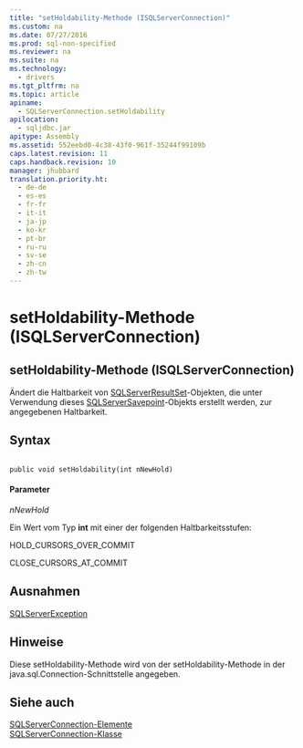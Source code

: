 ```yaml
---
title: "setHoldability-Methode (ISQLServerConnection)"
ms.custom: na
ms.date: 07/27/2016
ms.prod: sql-non-specified
ms.reviewer: na
ms.suite: na
ms.technology: 
  - drivers
ms.tgt_pltfrm: na
ms.topic: article
apiname: 
  - SQLServerConnection.setHoldability
apilocation: 
  - sqljdbc.jar
apitype: Assembly
ms.assetid: 552eebd0-4c38-43f0-961f-35244f99109b
caps.latest.revision: 11
caps.handback.revision: 10
manager: jhubbard
translation.priority.ht: 
  - de-de
  - es-es
  - fr-fr
  - it-it
  - ja-jp
  - ko-kr
  - pt-br
  - ru-ru
  - sv-se
  - zh-cn
  - zh-tw
---
```

# setHoldability-Methode (ISQLServerConnection)
    
## setHoldability\-Methode \(ISQLServerConnection\)  
 Ändert die Haltbarkeit von [SQLServerResultSet](../content/SQLServerResultSet-Class.md)\-Objekten, die unter Verwendung dieses [SQLServerSavepoint](../content/SQLServerSavepoint-Class.md)\-Objekts erstellt werden, zur angegebenen Haltbarkeit.  
  
## Syntax  
  
```  
  
public void setHoldability(int nNewHold)  
```  
  
#### Parameter  
 *nNewHold*  
  
 Ein Wert vom Typ **int** mit einer der folgenden Haltbarkeitsstufen:  
  
 HOLD\_CURSORS\_OVER\_COMMIT  
  
 CLOSE\_CURSORS\_AT\_COMMIT  
  
## Ausnahmen  
 [SQLServerException](../content/SQLServerException-Class.md)  
  
## Hinweise  
 Diese setHoldability\-Methode wird von der setHoldability\-Methode in der java.sql.Connection\-Schnittstelle angegeben.  
  
## Siehe auch  
 [SQLServerConnection-Elemente](../content/SQLServerConnection-Members.md)   
 [SQLServerConnection-Klasse](../content/SQLServerConnection-Class.md)  
  
  